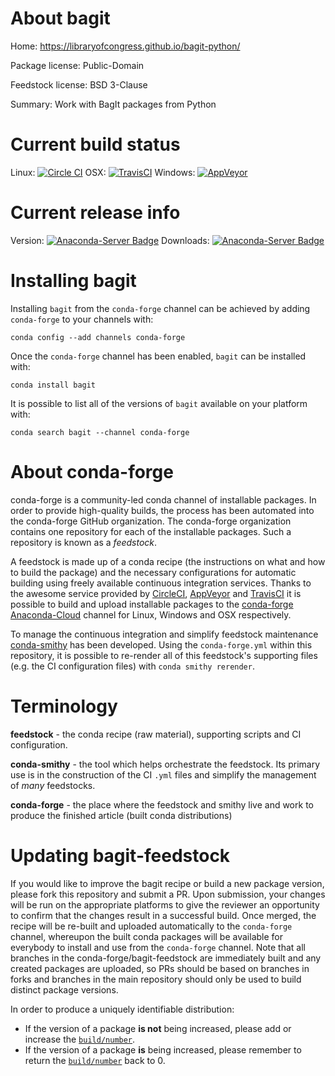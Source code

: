 About bagit
===========

Home: https://libraryofcongress.github.io/bagit-python/

Package license: Public-Domain

Feedstock license: BSD 3-Clause

Summary: Work with BagIt packages from Python



Current build status
====================

Linux: [![Circle CI](https://circleci.com/gh/conda-forge/bagit-feedstock.svg?style=shield)](https://circleci.com/gh/conda-forge/bagit-feedstock)
OSX: [![TravisCI](https://travis-ci.org/conda-forge/bagit-feedstock.svg?branch=master)](https://travis-ci.org/conda-forge/bagit-feedstock)
Windows: [![AppVeyor](https://ci.appveyor.com/api/projects/status/github/conda-forge/bagit-feedstock?svg=True)](https://ci.appveyor.com/project/conda-forge/bagit-feedstock/branch/master)

Current release info
====================
Version: [![Anaconda-Server Badge](https://anaconda.org/conda-forge/bagit/badges/version.svg)](https://anaconda.org/conda-forge/bagit)
Downloads: [![Anaconda-Server Badge](https://anaconda.org/conda-forge/bagit/badges/downloads.svg)](https://anaconda.org/conda-forge/bagit)

Installing bagit
================

Installing `bagit` from the `conda-forge` channel can be achieved by adding `conda-forge` to your channels with:

```
conda config --add channels conda-forge
```

Once the `conda-forge` channel has been enabled, `bagit` can be installed with:

```
conda install bagit
```

It is possible to list all of the versions of `bagit` available on your platform with:

```
conda search bagit --channel conda-forge
```


About conda-forge
=================

conda-forge is a community-led conda channel of installable packages.
In order to provide high-quality builds, the process has been automated into the
conda-forge GitHub organization. The conda-forge organization contains one repository
for each of the installable packages. Such a repository is known as a *feedstock*.

A feedstock is made up of a conda recipe (the instructions on what and how to build
the package) and the necessary configurations for automatic building using freely
available continuous integration services. Thanks to the awesome service provided by
[CircleCI](https://circleci.com/), [AppVeyor](http://www.appveyor.com/)
and [TravisCI](https://travis-ci.org/) it is possible to build and upload installable
packages to the [conda-forge](https://anaconda.org/conda-forge)
[Anaconda-Cloud](http://docs.anaconda.org/) channel for Linux, Windows and OSX respectively.

To manage the continuous integration and simplify feedstock maintenance
[conda-smithy](http://github.com/conda-forge/conda-smithy) has been developed.
Using the ``conda-forge.yml`` within this repository, it is possible to re-render all of
this feedstock's supporting files (e.g. the CI configuration files) with ``conda smithy rerender``.


Terminology
===========

**feedstock** - the conda recipe (raw material), supporting scripts and CI configuration.

**conda-smithy** - the tool which helps orchestrate the feedstock.
                   Its primary use is in the construction of the CI ``.yml`` files
                   and simplify the management of *many* feedstocks.

**conda-forge** - the place where the feedstock and smithy live and work to
                  produce the finished article (built conda distributions)


Updating bagit-feedstock
========================

If you would like to improve the bagit recipe or build a new
package version, please fork this repository and submit a PR. Upon submission,
your changes will be run on the appropriate platforms to give the reviewer an
opportunity to confirm that the changes result in a successful build. Once
merged, the recipe will be re-built and uploaded automatically to the
`conda-forge` channel, whereupon the built conda packages will be available for
everybody to install and use from the `conda-forge` channel.
Note that all branches in the conda-forge/bagit-feedstock are
immediately built and any created packages are uploaded, so PRs should be based
on branches in forks and branches in the main repository should only be used to
build distinct package versions.

In order to produce a uniquely identifiable distribution:
 * If the version of a package **is not** being increased, please add or increase
   the [``build/number``](http://conda.pydata.org/docs/building/meta-yaml.html#build-number-and-string).
 * If the version of a package **is** being increased, please remember to return
   the [``build/number``](http://conda.pydata.org/docs/building/meta-yaml.html#build-number-and-string)
   back to 0.
